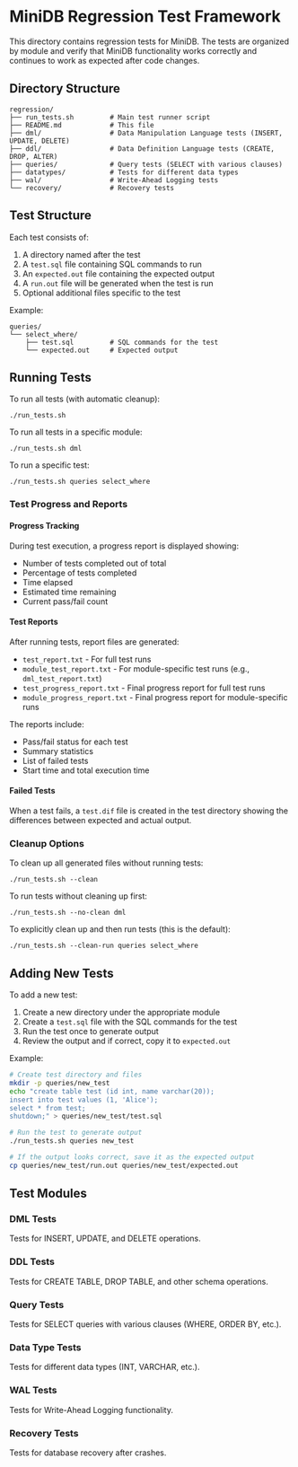 # MiniDB Regression Test Framework

This directory contains regression tests for MiniDB. The tests are organized by module and verify that MiniDB functionality works correctly and continues to work as expected after code changes.

## Directory Structure

```
regression/
├── run_tests.sh         # Main test runner script
├── README.md            # This file
├── dml/                 # Data Manipulation Language tests (INSERT, UPDATE, DELETE)
├── ddl/                 # Data Definition Language tests (CREATE, DROP, ALTER)
├── queries/             # Query tests (SELECT with various clauses)
├── datatypes/           # Tests for different data types
├── wal/                 # Write-Ahead Logging tests
└── recovery/            # Recovery tests
```

## Test Structure

Each test consists of:

1. A directory named after the test
2. A `test.sql` file containing SQL commands to run
3. An `expected.out` file containing the expected output
4. A `run.out` file will be generated when the test is run
5. Optional additional files specific to the test

Example:
```
queries/
└── select_where/
    ├── test.sql         # SQL commands for the test
    └── expected.out     # Expected output
```

## Running Tests

To run all tests (with automatic cleanup):
```
./run_tests.sh
```

To run all tests in a specific module:
```
./run_tests.sh dml
```

To run a specific test:
```
./run_tests.sh queries select_where
```

### Test Progress and Reports

#### Progress Tracking
During test execution, a progress report is displayed showing:
- Number of tests completed out of total
- Percentage of tests completed
- Time elapsed
- Estimated time remaining
- Current pass/fail count

#### Test Reports
After running tests, report files are generated:
- `test_report.txt` - For full test runs
- `module_test_report.txt` - For module-specific test runs (e.g., `dml_test_report.txt`)
- `test_progress_report.txt` - Final progress report for full test runs
- `module_progress_report.txt` - Final progress report for module-specific runs

The reports include:
- Pass/fail status for each test
- Summary statistics
- List of failed tests
- Start time and total execution time

#### Failed Tests
When a test fails, a `test.dif` file is created in the test directory showing the differences between expected and actual output.

### Cleanup Options

To clean up all generated files without running tests:
```
./run_tests.sh --clean
```

To run tests without cleaning up first:
```
./run_tests.sh --no-clean dml
```

To explicitly clean up and then run tests (this is the default):
```
./run_tests.sh --clean-run queries select_where
```

## Adding New Tests

To add a new test:

1. Create a new directory under the appropriate module
2. Create a `test.sql` file with the SQL commands for the test
3. Run the test once to generate output
4. Review the output and if correct, copy it to `expected.out`

Example:
```bash
# Create test directory and files
mkdir -p queries/new_test
echo "create table test (id int, name varchar(20));
insert into test values (1, 'Alice');
select * from test;
shutdown;" > queries/new_test/test.sql

# Run the test to generate output
./run_tests.sh queries new_test

# If the output looks correct, save it as the expected output
cp queries/new_test/run.out queries/new_test/expected.out
```

## Test Modules

### DML Tests
Tests for INSERT, UPDATE, and DELETE operations.

### DDL Tests
Tests for CREATE TABLE, DROP TABLE, and other schema operations.

### Query Tests
Tests for SELECT queries with various clauses (WHERE, ORDER BY, etc.).

### Data Type Tests
Tests for different data types (INT, VARCHAR, etc.).

### WAL Tests
Tests for Write-Ahead Logging functionality.

### Recovery Tests
Tests for database recovery after crashes.